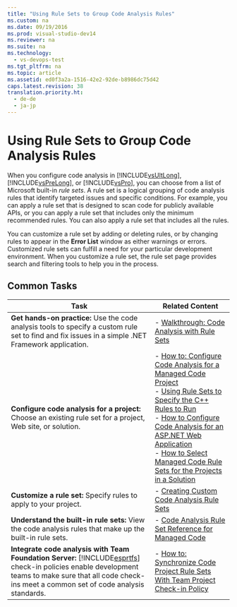 ```yaml
---
title: "Using Rule Sets to Group Code Analysis Rules"
ms.custom: na
ms.date: 09/19/2016
ms.prod: visual-studio-dev14
ms.reviewer: na
ms.suite: na
ms.technology: 
  - vs-devops-test
ms.tgt_pltfrm: na
ms.topic: article
ms.assetid: ed0f3a2a-1516-42e2-92de-b8986dc75d42
caps.latest.revision: 38
translation.priority.ht: 
  - de-de
  - ja-jp
---
```

# Using Rule Sets to Group Code Analysis Rules
When you configure code analysis in [!INCLUDE[vsUltLong](../vs140/includes/vsUltLong_md.md)], [!INCLUDE[vsPreLong](../vs140/includes/vsPreLong_md.md)], or [!INCLUDE[vsPro](../vs140/includes/vsPro_md.md)], you can choose from a list of Microsoft built-in *rule sets*. A rule set is a logical grouping of code analysis rules that identify targeted issues and specific conditions. For example, you can apply a rule set that is designed to scan code for publicly available APIs, or you can apply a rule set that includes only the minimum recommended rules. You can also apply a rule set that includes all the rules.  
  
 You can customize a rule set by adding or deleting rules, or by changing rules to appear in the **Error List** window as either warnings or errors. Customized rule sets can fulfill a need for your particular development environment. When you customize a rule set, the rule set page provides search and filtering tools to help you in the process.  
  
## Common Tasks  
  
|Task|Related Content|  
|----------|---------------------|  
|**Get hands-on practice:** Use the code analysis tools to specify a custom rule set to find and fix issues in a simple .NET Framework application.|-   [Walkthrough: Code Analysis with Rule Sets](../vs140/Walkthrough--Configuring-and-Using-a-Custom-Rule-Set.md)|  
|**Configure code analysis for a project:** Choose an existing rule set for a project, Web site, or solution.|-   [How to: Configure Code Analysis for a Managed Code Project](../vs140/How-to--Configure-Code-Analysis-for-a-Managed-Code-Project.md)<br />-   [Using Rule Sets to Specify the C++ Rules to Run](../vs140/Using-Rule-Sets-to-Specify-the-C---Rules-to-Run.md)<br />-   [How to Configure Code Analysis for an ASP.NET Web Application](../vs140/How-to--Configure-Code-Analysis-for-an-ASP.NET-Web-Application.md)<br />-   [How to Select Managed Code Rule Sets for the Projects in a Solution](../vs140/How-to--Specify-Managed-Code-Rule-Sets-for-Multiple-Projects-in-a-Solution.md)|  
|**Customize a rule set:** Specify rules to apply to your project.|-   [Creating Custom Code Analysis Rule Sets](../vs140/Creating-Custom-Code-Analysis-Rule-Sets.md)|  
|**Understand the built-in rule sets:** View the code analysis rules that make up the built-in rule sets.|-   [Code Analysis Rule Set Reference for Managed Code](../vs140/Code-analysis-rule-set-reference.md)|  
|**Integrate code analysis with Team Foundation Server:** [!INCLUDE[esprtfs](../vs140/includes/esprtfs_md.md)] check-in policies enable development teams to make sure that all code check-ins meet a common set of code analysis standards.|-   [How to: Synchronize Code Project Rule Sets With Team Project Check-in Policy](../vs140/How-to--Synchronize-Code-Project-Rule-Sets-with-Team-Project-Check-in-Policy.md)|